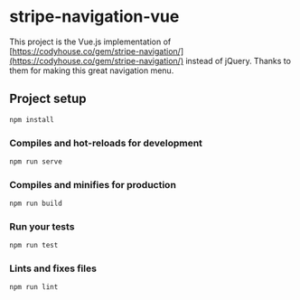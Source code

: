# stripe-navigation-vue

This project is the Vue.js implementation of [https://codyhouse.co/gem/stripe-navigation/](https://codyhouse.co/gem/stripe-navigation/) instead of jQuery.
Thanks to them for making this great navigation menu.

## Project setup

```bash
npm install
```

### Compiles and hot-reloads for development

```bash
npm run serve
```

### Compiles and minifies for production

```bash
npm run build
```

### Run your tests

```bash
npm run test
```

### Lints and fixes files

```bash
npm run lint
```
